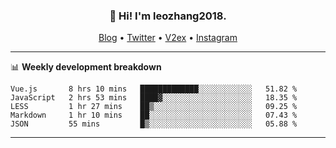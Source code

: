 <h3 align="center">👋 Hi! I'm leozhang2018.</h3>
<p align="center">
  <a href="https://code.leozhang2018.me">Blog</a> •
  <a href="https://twitter.com/leozhang2018">Twitter</a> •
  <a href="https://www.v2ex.com/member/leozhang">V2ex</a> •
  <a href="https://www.instagram.com/leozhanghere">Instagram</a>
</p>

-------

📊 **Weekly development breakdown**
<!--START_SECTION:waka-->
```text
Vue.js       8 hrs 10 mins   █████████████░░░░░░░░░░░░   51.82 % 
JavaScript   2 hrs 53 mins   ████▓░░░░░░░░░░░░░░░░░░░░   18.35 % 
LESS         1 hr 27 mins    ██▒░░░░░░░░░░░░░░░░░░░░░░   09.25 % 
Markdown     1 hr 10 mins    ██░░░░░░░░░░░░░░░░░░░░░░░   07.43 % 
JSON         55 mins         █▒░░░░░░░░░░░░░░░░░░░░░░░   05.88 % 
```
<!--END_SECTION:waka-->
-------
